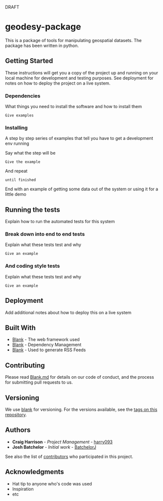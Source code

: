 DRAFT

# geodesy-package
This is a package of tools for manipulating geospatial datasets. The package has been written in python.

## Getting Started

These instructions will get you a copy of the project up and running on your local machine for development and testing purposes. See deployment for notes on how to deploy the project on a live system.

### Dependencies

What things you need to install the software and how to install them

```
Give examples
```

### Installing

A step by step series of examples that tell you have to get a development env running

Say what the step will be

```
Give the example
```

And repeat

```
until finished
```

End with an example of getting some data out of the system or using it for a little demo

## Running the tests

Explain how to run the automated tests for this system

### Break down into end to end tests

Explain what these tests test and why

```
Give an example
```

### And coding style tests

Explain what these tests test and why

```
Give an example
```

## Deployment

Add additional notes about how to deploy this on a live system

## Built With

* [Blank](http://www.dictionary.com/browse/blank/) - The web framework used
* [Blank](http://www.dictionary.com/browse/blank/) - Dependency Management
* [Blank](http://www.dictionary.com/browse/blank/) - Used to generate RSS Feeds

## Contributing

Please read [Blank.md](http://www.dictionary.com/browse/blank/) for details on our code of conduct, and the process for submitting pull requests to us.

## Versioning

We use [blank](http://www.dictionary.com/browse/blank/) for versioning. For the versions available, see the [tags on this repository](https://github.com/harry093/geodesy-package/tags). 

## Authors

* **Craig Harrison** - *Project Management* - [harry093](https://github.com/harry093)
* **Josh Batchelor** - *Initial work* - [BatchelorJ](https://github.com/BatchelorJ)

See also the list of [contributors](https://github.com/harry093/geodesy-package/graphs/contributors) who participated in this project.

## Acknowledgments

* Hat tip to anyone who's code was used
* Inspiration
* etc
